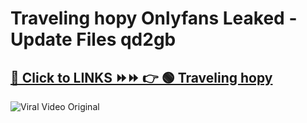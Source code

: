 
 # Traveling hopy Onlyfans Leaked - Update Files qd2gb

## <h2><a href="https://clipsfans.com/Traveling_hopy&ref=git">🔗 Click to LINKS ⏩⏩ 👉 🟢 Traveling hopy </a></h2>

<a href="https://clipsfans.com/Traveling_hopy&ref=git" rel="nofollow" data-target="animated-image.originalLink"><img src="https://i.ibb.co.com/xMMVF88/686577567.gif" alt="Viral Video Original" style="max-width: 100%; display: inline-block;" data-target="animated-image.originalImage"></a>

